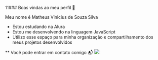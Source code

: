  11### Boas vindas ao meu perfil 🦂

Meu nome é Matheus Vinicius de Souza Silva
- Estou estudando na Alura
- Estou me desenvolvendo na linguagem JavaScript
- Utilizo esse espaço para minha organização e compartilhamento dos meus projetos desenvolvidos

** Você pode entrar em contato comigo 📬
![](https://mir-s3-cdn-cf.behance.net/project_modules/hd/5eeea355389655.59822ff824b72.gif)
